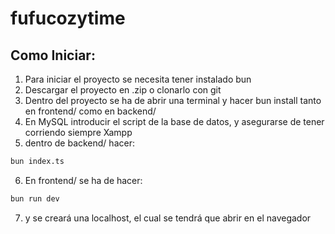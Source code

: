 # fufucozytime

## Como Iniciar:
1. Para iniciar el proyecto se necesita tener instalado bun
2. Descargar el proyecto en .zip o clonarlo con git
3. Dentro del proyecto se ha de abrir una terminal y hacer bun install tanto en frontend/ como en backend/
4. En MySQL introducir el script de la base de datos, y asegurarse de tener corriendo siempre Xampp
5. dentro de backend/ hacer:
 ```bash
bun index.ts
```  
6. En frontend/ se ha de hacer:
 ```bash
bun run dev
```  
7. y se creará una localhost, el cual se tendrá que abrir en el navegador


